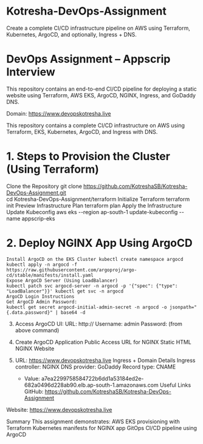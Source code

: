 # Kotresha-DevOps-Assignment
Create a complete CI/CD infrastructure pipeline on AWS using Terraform, Kubernetes, ArgoCD, and optionally, Ingress + DNS.

# DevOps Assignment – Appscrip Interview

This repository contains an end-to-end CI/CD pipeline for deploying a static website using Terraform, AWS EKS, ArgoCD, NGINX, Ingress, and GoDaddy DNS.

Domain: https://www.devopskotresha.live


This repository contains a complete CI/CD infrastructure on AWS using Terraform, EKS, Kubernetes, ArgoCD, and Ingress with DNS.

# 1. Steps to Provision the Cluster (Using Terraform)
   Clone the Repository
   git clone https://github.com/KotreshaSB/Kotresha-DevOps-Assignment.git               
   cd Kotresha-DevOps-Assignment/terraform
   Initialize Terraform 
   terraform init
   Preview Infrastructure Plan terraform plan
   Apply the Infrastructure
   Update Kubeconfig
   aws eks --region ap-south-1 update-kubeconfig --name appscrip-eks

# 2. Deploy NGINX App Using ArgoCD
    Install ArgoCD on the EKS Cluster kubectl create namespace argocd
    kubectl apply -n argocd -f https://raw.githubusercontent.com/argoproj/argo-cd/stable/manifests/install.yaml
    Expose ArgoCD Server (Using LoadBalancer)
    kubectl patch svc argocd-server -n argocd -p '{"spec": {"type": "LoadBalancer"}}' kubectl get svc -n argocd
    ArgoCD Login Instructions
    Get ArgoCD Admin Password:
    kubectl get secret argocd-initial-admin-secret -n argocd -o jsonpath="{.data.password}" | base64 -d
   
3. Access ArgoCD UI:
    URL: http://<ARGOCD-LOADBALANCER-IP>
    Username: admin
    Password: (from above command)
4. Create ArgoCD Application
   Public Access URL for NGINX
   Static HTML NGINX Website

5. URL: https://www.devopskotresha.live
    Ingress + Domain Details
    Ingress controller: NGINX
    DNS provider: GoDaddy
    Record type: CNAME
    - Value: a7ea2299758584722b6dd1a53184ed2e-682a0496d228ab90.elb.ap-south-1.amazonaws.com
Useful Links
GitHub: https://github.com/KotreshaSB/Kotresha-DevOps-Assignment

Website: https://www.devopskotresha.live

Summary
This assignment demonstrates:
AWS EKS provisioning with Terraform
Kubernetes manifests for NGINX app
GitOps CI/CD pipeline using ArgoCD

